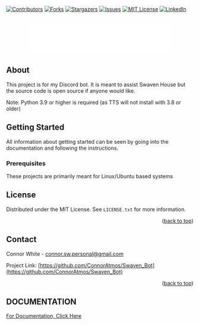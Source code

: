 <!-- Improved compatibility of back to top link: See: https://github.com/othneildrew/Best-README-Template/pull/73 -->
<a name="readme-top"></a>
<!--
*** Thanks for checking out the Best-README-Template. If you have a suggestion
*** that would make this better, please fork the repo and create a pull request
*** or simply open an issue with the tag "enhancement".
*** Don't forget to give the project a star!
*** Thanks again! Now go create something AMAZING! :D
-->



<!-- PROJECT SHIELDS -->
<!--
*** I'm using markdown "reference style" links for readability.
*** Reference links are enclosed in brackets [ ] instead of parentheses ( ).
*** See the bottom of this document for the declaration of the reference variables
*** for contributors-url, forks-url, etc. This is an optional, concise syntax you may use.
*** https://www.markdownguide.org/basic-syntax/#reference-style-links
-->
[![Contributors][contributors-shield]][contributors-url]
[![Forks][forks-shield]][forks-url]
[![Stargazers][stars-shield]][stars-url]
[![Issues][issues-shield]][issues-url]
[![MIT License][license-shield]][license-url]
[![LinkedIn][linkedin-shield]][linkedin-url]



<!-- PROJECT LOGO -->
<br />
<div align="center">
  <a href="https://github.com/othneildrew/Best-README-Template">
    <img src="/storage/logo.png" alt="Logo" height="80">
  </a>
</div>

<!-- ABOUT -->
## About


This project is for my Discord bot. It is meant to assist Swaven House but the source code is open source if anyone would like.

Note: Python 3.9 or higher is required (as TTS will not install with 3.8 or older)


<!-- GETTING STARTED -->
## Getting Started

All information about getting started can be seen by going into the documentation and following the instructions.

### Prerequisites

These projects are primarily meant for Linux/Ubuntu based systems



<!-- LICENSE -->
## License

Distributed under the MIT License. See `LICENSE.txt` for more information.

<p align="right">(<a href="#readme-top">back to top</a>)</p>



<!-- CONTACT -->
## Contact

Connor White - connor.sw.personal@gmail.com

Project Link: [https://github.com/ConnorAtmos/Swaven_Bot](https://github.com/ConnorAtmos/Swaven_Bot)

<p align="right">(<a href="#readme-top">back to top</a>)</p>


<!-- MARKDOWN LINKS & IMAGES -->
<!-- https://www.markdownguide.org/basic-syntax/#reference-style-links -->
[contributors-shield]: https://img.shields.io/github/contributors/ConnorAtmos/Swaven_Bot.svg?style=for-the-badge
[contributors-url]: https://github.com/ConnorAtmos/Swaven_Bot/graphs/contributors
[forks-shield]: https://img.shields.io/github/forks/ConnorAtmos/Swaven_Bot.svg?style=for-the-badge
[forks-url]: https://github.com/ConnorAtmos/Swaven_Bot/network/members
[stars-shield]: https://img.shields.io/github/stars/ConnorAtmos/Swaven_Bot.svg?style=for-the-badge
[stars-url]: https://github.com/ConnorAtmos/Swaven_Bot/stargazers
[issues-shield]: https://img.shields.io/github/issues/ConnorAtmos/Swaven_Bot.svg?style=for-the-badge
[issues-url]: https://github.com/ConnorAtmos/Swaven_Bot/issues
[license-shield]: https://img.shields.io/github/license/ConnorAtmos/Swaven_Bot.svg?style=for-the-badge
[license-url]: https://github.com/ConnorAtmos/Swaven_Bot/blob/master/LICENSE.txt
[linkedin-shield]: https://img.shields.io/badge/-LinkedIn-black.svg?style=for-the-badge&logo=linkedin&colorB=555
[linkedin-url]: https://www.linkedin.com/in/connor-white-38a5501a0/


## DOCUMENTATION

[For Documentation, Click Here](docs/DOCS.md)

